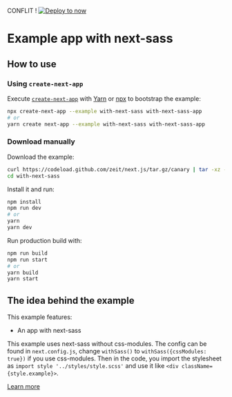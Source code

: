 CONFLIT !
[![Deploy to now](https://deploy.now.sh/static/button.svg)](https://deploy.now.sh/?repo=https://github.com/zeit/next.js/tree/master/examples/with-next-sass)

# Example app with next-sass

## How to use

### Using `create-next-app`

Execute [`create-next-app`](https://github.com/segmentio/create-next-app) with [Yarn](https://yarnpkg.com/lang/en/docs/cli/create/) or [npx](https://github.com/zkat/npx#readme) to bootstrap the example:

```bash
npx create-next-app --example with-next-sass with-next-sass-app
# or
yarn create next-app --example with-next-sass with-next-sass-app
```

### Download manually

Download the example:

```bash
curl https://codeload.github.com/zeit/next.js/tar.gz/canary | tar -xz --strip=2 next.js-canary/examples/with-next-sass
cd with-next-sass
```

Install it and run:

```bash
npm install
npm run dev
# or
yarn
yarn dev
```

Run production build with:

```bash
npm run build
npm run start
# or
yarn build
yarn start
```

## The idea behind the example

This example features:

* An app with next-sass

This example uses next-sass without css-modules. The config can be found in `next.config.js`, change `withSass()` to `withSass({cssModules: true})` if you use css-modules. Then in the code, you import the stylesheet as `import style '../styles/style.scss'` and use it like `<div className={style.example}>`.

[Learn more](https://github.com/zeit/next-plugins/tree/master/packages/next-sass)
